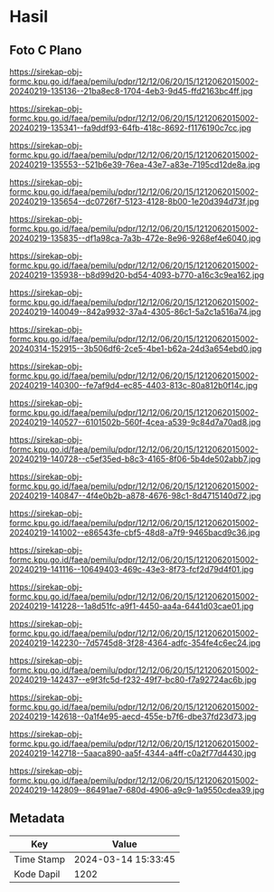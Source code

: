 # Hasil

## Foto C Plano

https://sirekap-obj-formc.kpu.go.id/faea/pemilu/pdpr/12/12/06/20/15/1212062015002-20240219-135136--21ba8ec8-1704-4eb3-9d45-ffd2163bc4ff.jpg

https://sirekap-obj-formc.kpu.go.id/faea/pemilu/pdpr/12/12/06/20/15/1212062015002-20240219-135341--fa9ddf93-64fb-418c-8692-f1176190c7cc.jpg

https://sirekap-obj-formc.kpu.go.id/faea/pemilu/pdpr/12/12/06/20/15/1212062015002-20240219-135553--521b6e39-76ea-43e7-a83e-7195cd12de8a.jpg

https://sirekap-obj-formc.kpu.go.id/faea/pemilu/pdpr/12/12/06/20/15/1212062015002-20240219-135654--dc0726f7-5123-4128-8b00-1e20d394d73f.jpg

https://sirekap-obj-formc.kpu.go.id/faea/pemilu/pdpr/12/12/06/20/15/1212062015002-20240219-135835--df1a98ca-7a3b-472e-8e96-9268ef4e6040.jpg

https://sirekap-obj-formc.kpu.go.id/faea/pemilu/pdpr/12/12/06/20/15/1212062015002-20240219-135938--b8d99d20-bd54-4093-b770-a16c3c9ea162.jpg

https://sirekap-obj-formc.kpu.go.id/faea/pemilu/pdpr/12/12/06/20/15/1212062015002-20240219-140049--842a9932-37a4-4305-86c1-5a2c1a516a74.jpg

https://sirekap-obj-formc.kpu.go.id/faea/pemilu/pdpr/12/12/06/20/15/1212062015002-20240314-152915--3b506df6-2ce5-4be1-b62a-24d3a654ebd0.jpg

https://sirekap-obj-formc.kpu.go.id/faea/pemilu/pdpr/12/12/06/20/15/1212062015002-20240219-140300--fe7af9d4-ec85-4403-813c-80a812b0f14c.jpg

https://sirekap-obj-formc.kpu.go.id/faea/pemilu/pdpr/12/12/06/20/15/1212062015002-20240219-140527--6101502b-560f-4cea-a539-9c84d7a70ad8.jpg

https://sirekap-obj-formc.kpu.go.id/faea/pemilu/pdpr/12/12/06/20/15/1212062015002-20240219-140728--c5ef35ed-b8c3-4165-8f06-5b4de502abb7.jpg

https://sirekap-obj-formc.kpu.go.id/faea/pemilu/pdpr/12/12/06/20/15/1212062015002-20240219-140847--4f4e0b2b-a878-4676-98c1-8d4715140d72.jpg

https://sirekap-obj-formc.kpu.go.id/faea/pemilu/pdpr/12/12/06/20/15/1212062015002-20240219-141002--e86543fe-cbf5-48d8-a7f9-9465bacd9c36.jpg

https://sirekap-obj-formc.kpu.go.id/faea/pemilu/pdpr/12/12/06/20/15/1212062015002-20240219-141116--10649403-469c-43e3-8f73-fcf2d79d4f01.jpg

https://sirekap-obj-formc.kpu.go.id/faea/pemilu/pdpr/12/12/06/20/15/1212062015002-20240219-141228--1a8d51fc-a9f1-4450-aa4a-6441d03cae01.jpg

https://sirekap-obj-formc.kpu.go.id/faea/pemilu/pdpr/12/12/06/20/15/1212062015002-20240219-142230--7d5745d8-3f28-4364-adfc-354fe4c6ec24.jpg

https://sirekap-obj-formc.kpu.go.id/faea/pemilu/pdpr/12/12/06/20/15/1212062015002-20240219-142437--e9f3fc5d-f232-49f7-bc80-f7a92724ac6b.jpg

https://sirekap-obj-formc.kpu.go.id/faea/pemilu/pdpr/12/12/06/20/15/1212062015002-20240219-142618--0a1f4e95-aecd-455e-b7f6-dbe37fd23d73.jpg

https://sirekap-obj-formc.kpu.go.id/faea/pemilu/pdpr/12/12/06/20/15/1212062015002-20240219-142718--5aaca890-aa5f-4344-a4ff-c0a2f77d4430.jpg

https://sirekap-obj-formc.kpu.go.id/faea/pemilu/pdpr/12/12/06/20/15/1212062015002-20240219-142809--86491ae7-680d-4906-a9c9-1a9550cdea39.jpg


## Metadata

| Key        | Value               |
| ---------- | ------------------- |
| Time Stamp | 2024-03-14 15:33:45 |
| Kode Dapil | 1202                |



